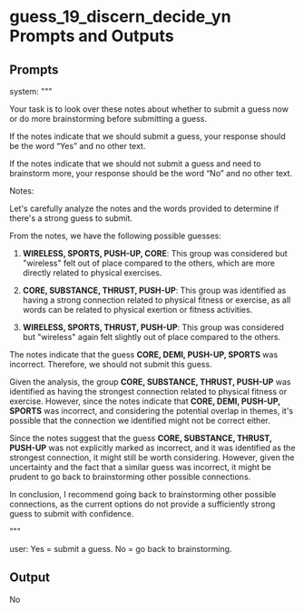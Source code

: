 # guess_19_discern_decide_yn Prompts and Outputs

## Prompts

system: ""”

Your task is to look over these notes about whether to submit a guess now or do more brainstorming before submitting a guess.

If the notes indicate that we should submit a guess, your response should be the word “Yes” and no other text.

If the notes indicate that we should not submit a guess and need to brainstorm more, your response should be the word “No” and no other text.

Notes:

Let's carefully analyze the notes and the words provided to determine if there's a strong guess to submit.

From the notes, we have the following possible guesses:

1. **WIRELESS, SPORTS, PUSH-UP, CORE**: This group was considered but "wireless" felt out of place compared to the others, which are more directly related to physical exercises.

2. **CORE, SUBSTANCE, THRUST, PUSH-UP**: This group was identified as having a strong connection related to physical fitness or exercise, as all words can be related to physical exertion or fitness activities.

3. **WIRELESS, SPORTS, THRUST, PUSH-UP**: This group was considered but "wireless" again felt slightly out of place compared to the others.

The notes indicate that the guess **CORE, DEMI, PUSH-UP, SPORTS** was incorrect. Therefore, we should not submit this guess.

Given the analysis, the group **CORE, SUBSTANCE, THRUST, PUSH-UP** was identified as having the strongest connection related to physical fitness or exercise. However, since the notes indicate that **CORE, DEMI, PUSH-UP, SPORTS** was incorrect, and considering the potential overlap in themes, it's possible that the connection we identified might not be correct either.

Since the notes suggest that the guess **CORE, SUBSTANCE, THRUST, PUSH-UP** was not explicitly marked as incorrect, and it was identified as the strongest connection, it might still be worth considering. However, given the uncertainty and the fact that a similar guess was incorrect, it might be prudent to go back to brainstorming other possible connections.

In conclusion, I recommend going back to brainstorming other possible connections, as the current options do not provide a sufficiently strong guess to submit with confidence.

"""

user: Yes = submit a guess. No = go back to brainstorming.

## Output

No

